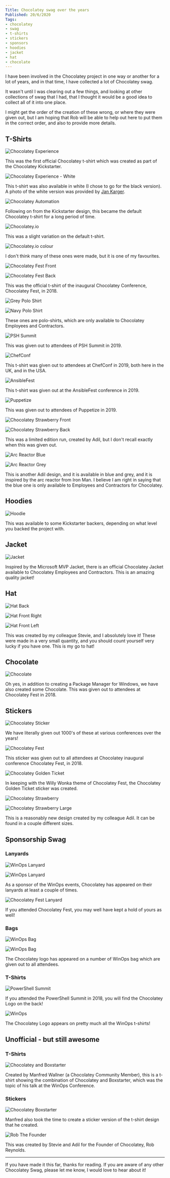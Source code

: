 ```yaml
---
Title: Chocolatey swag over the years
Published: 20/6/2020
Tags:
- chocolatey
- swag
- t-shirts
- stickers
- sponsors
- hoodies
- jacket
- hat
- chocolate
---
```


I have been involved in the Chocolatey project in one way or another for a lot of years, and in that time, I have collected a lot of Chocolatey swag.

It wasn't until I was clearing out a few things, and looking at other collections of swag that I had, that I thought it would be a good idea to collect all of it into one place.

I might get the order of the creation of these wrong, or where they were given out, but I am hoping that Rob will be able to help out here to put them in the correct order, and also to provide more details.

## T-Shirts

![Chocolatey Experience](https://gep13wpstorage.blob.core.windows.net/gep13/2020/06/20/tshirt-choco-experience-small.png)

This was the first official Chocolatey t-shirt which was created as part of the Chocolatey Kickstarter.

![Chocolatey Experience - White](https://gep13wpstorage.blob.core.windows.net/gep13/2020/06/20/tshirt-choco-experience-white-small.jpeg)

This t-shirt was also available in white (I chose to go for the black version).  A photo of the white version was provided by [Jan Karger](https://twitter.com/punker76).

![Chocolatey Automation](https://gep13wpstorage.blob.core.windows.net/gep13/2020/06/20/tshirt-choco-auto-small.png)

Following on from the Kickstarter design, this became the default Chocolatey t-shirt for a long period of time.

![Chocolatey.io](https://gep13wpstorage.blob.core.windows.net/gep13/2020/06/20/tshirt-chocoio-small.png)

This was a slight variation on the default t-shirt.

![Chocolatey.io colour](https://gep13wpstorage.blob.core.windows.net/gep13/2020/06/20/tshirt-chocoio-colour-small.png)

I don't think many of these ones were made, but it is one of my favourites.

![Chocolatey Fest Front](https://gep13wpstorage.blob.core.windows.net/gep13/2020/06/20/tshirt-chocofest-front-small.png)

![Chocolatey Fest Back](https://gep13wpstorage.blob.core.windows.net/gep13/2020/06/20/tshirt-chocofest-back-small.png)

This was the official t-shirt of the inaugural Chocolatey Conference, Chocolatey Fest, in 2018.

![Grey Polo Shirt](https://gep13wpstorage.blob.core.windows.net/gep13/2020/06/20/tshirt-polo-grey-small.png)

![Navy Polo Shirt](https://gep13wpstorage.blob.core.windows.net/gep13/2020/06/20/tshirt-polo-navy-small.png)

These ones are polo-shirts, which are only available to Chocolatey Employees and Contractors.

![PSH Summit](https://gep13wpstorage.blob.core.windows.net/gep13/2020/06/20/tshirt-pshsummit-small.png)

This was given out to attendees of PSH Summit in 2019.

![ChefConf](https://gep13wpstorage.blob.core.windows.net/gep13/2020/06/20/tshirt-chefconf-small.png)

This t-shirt was given out to attendees at ChefConf in 2019, both here in the UK, and in the USA.

![AnsibleFest](https://gep13wpstorage.blob.core.windows.net/gep13/2020/06/20/tshirt-ansiblefest-small.png)

This t-shirt was given out at the AnsibleFest conference in 2019.

![Puppetize](https://gep13wpstorage.blob.core.windows.net/gep13/2020/06/20/tshirt-puppetize-small.png)

This was given out to attendees of Puppetize in 2019.

![Chocolatey Strawberry Front](https://gep13wpstorage.blob.core.windows.net/gep13/2020/06/20/tshirt-strawberry-front-small.png)

![Chocolatey Strawberry Back](https://gep13wpstorage.blob.core.windows.net/gep13/2020/06/20/tshirt-strawberry-back-small.png)

This was a limited edition run, created by Adil, but I don't recall exactly when this was given out.

![Arc Reactor Blue](https://gep13wpstorage.blob.core.windows.net/gep13/2020/06/20/tshirt-arcreactor-blue-small.png)

![Arc Reactor Grey](https://gep13wpstorage.blob.core.windows.net/gep13/2020/06/20/tshirt-arcreactor-small.png)

This is another Adil design, and it is available in blue and grey, and it is inspired by the arc reactor from Iron Man.  I believe I am right in saying that the blue one is only available to Employees and Contractors for Chocolatey.

## Hoodies

![Hoodie](https://gep13wpstorage.blob.core.windows.net/gep13/2020/06/20/hoodie-small.png)

This was available to some Kickstarter backers, depending on what level you backed the project with.

## Jacket

![Jacket](https://gep13wpstorage.blob.core.windows.net/gep13/2020/06/20/jacket-small.png)

Inspired by the Microsoft MVP Jacket, there is an official Chocolatey Jacket available to Chocolatey Employees and Contractors.  This is an amazing quality jacket!

## Hat

![Hat Back](https://gep13wpstorage.blob.core.windows.net/gep13/2020/06/20/hat-small.png)

![Hat Front Right](https://gep13wpstorage.blob.core.windows.net/gep13/2020/06/20/hat1-small.png)

![Hat Front Left](https://gep13wpstorage.blob.core.windows.net/gep13/2020/06/20/hat2-small.png)

This was created by my colleague Stevie, and I absolutely love it!  These were made in a very small quantity, and you should count yourself very lucky if you have one.  This is my go to hat!

## Chocolate

![Chocolate](https://gep13wpstorage.blob.core.windows.net/gep13/2020/06/20/chocolate-small.png)

Oh yes, in addition to creating a Package Manager for Windows, we have also created some Chocolate.  This was given out to attendees at Chocolatey Fest in 2018.

## Stickers

![Chocolatey Sticker](https://gep13wpstorage.blob.core.windows.net/gep13/2020/06/20/sticker-small.png)

We have literally given out 1000's of these at various conferences over the years!

![Chocolatey Fest](https://gep13wpstorage.blob.core.windows.net/gep13/2020/06/20/sticker3-small.png)

This sticker was given out to all attendees at Chocolatey inaugural conference Chocolatey Fest, in 2018.

![Chocolatey Golden Ticket](https://gep13wpstorage.blob.core.windows.net/gep13/2020/06/20/sticker2-small.png)

In keeping with the Willy Wonka theme of Chocolatey Fest, the Chocolatey Golden Ticket sticker was created.

![Chocolatey Strawberry](https://gep13wpstorage.blob.core.windows.net/gep13/2020/06/20/sticker1-small.png)

![Chocolatey Strawberry Large](https://gep13wpstorage.blob.core.windows.net/gep13/2020/06/20/sticker5-small.png)

This is a reasonably new design created by my colleague Adil.  It can be found in a couple different sizes.

## Sponsorship Swag

### Lanyards

![WinOps Lanyard](https://gep13wpstorage.blob.core.windows.net/gep13/2020/06/20/lanyard1-small.png)

![WinOps Lanyard](https://gep13wpstorage.blob.core.windows.net/gep13/2020/06/20/lanyard-small.png)

As a sponsor of the WinOps events, Chocolatey has appeared on their lanyards at least a couple of times.

![Chocolatey Fest Lanyard](https://gep13wpstorage.blob.core.windows.net/gep13/2020/06/20/lanyard2-small.png)

If you attended Chocolatey Fest, you may well have kept a hold of yours as well!

### Bags

![WinOps Bag](https://gep13wpstorage.blob.core.windows.net/gep13/2020/06/20/sponsorswag-small.png)

![WinOps Bag](https://gep13wpstorage.blob.core.windows.net/gep13/2020/06/20/sponsorswag4-small.png)

The Chocolatey logo has appeared on a number of WinOps bag which are given out to all attendees.

### T-Shirts

![PowerShell Summit](https://gep13wpstorage.blob.core.windows.net/gep13/2020/06/20/sponsorswag3-small.png)

If you attended the PowerShell Summit in 2018, you will find the Chocolatey Logo on the back!

![WinOps](https://gep13wpstorage.blob.core.windows.net/gep13/2020/06/20/sponsorswag6-small.png)

The Chocolatey Logo appears on pretty much all the WinOps t-shirts!

## Unofficial - but still awesome

### T-Shirts

![Chocolatey and Boxstarter](https://gep13wpstorage.blob.core.windows.net/gep13/2020/06/20/tshirt-unofficial-small.png)

Created by Manfred Wallner (a Chocolatey Community Member), this is a t-shirt showing the combination of Chocolatey and Boxstarter, which was the topic of his talk at the WinOps Conference.

### Stickers

![Chocolatey Boxstarter](https://gep13wpstorage.blob.core.windows.net/gep13/2020/06/20/sticker-unofficial-boxstarter-small.png)

Manfred also took the time to create a sticker version of the t-shirt design that he created.

![Rob The Founder](https://gep13wpstorage.blob.core.windows.net/gep13/2020/06/20/sticker4-small.png)

This was created by Stevie and Adil for the Founder of Chocolatey, Rob Reynolds.

---

If you have made it this far, thanks for reading.  If you are aware of any other Chocolatey Swag, please let me know, I would love to hear about it!